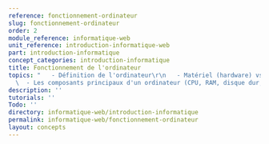 ```yaml
---
reference: fonctionnement-ordinateur
slug: fonctionnement-ordinateur
order: 2
module_reference: informatique-web
unit_reference: introduction-informatique-web
part: introduction-informatique
concept_categories: introduction-informatique
title: Fonctionnement de l'ordinateur
topics: "   - Définition de l'ordinateur\r\n   - Matériel (hardware) vs logiciel (software)\r\n
  \  - Les composants principaux d'un ordinateur (CPU, RAM, disque dur, etc.)"
description: ''
tutorials: ''
Todo: ''
directory: informatique-web/introduction-informatique
permalink: informatique-web/fonctionnement-ordinateur
layout: concepts
---
```

